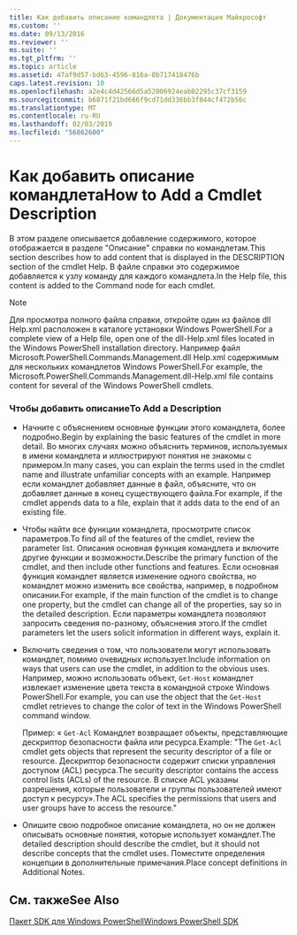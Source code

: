 ```yaml
---
title: Как добавить описание командлета | Документация Майкрософт
ms.custom: ''
ms.date: 09/13/2016
ms.reviewer: ''
ms.suite: ''
ms.tgt_pltfrm: ''
ms.topic: article
ms.assetid: 47af9d57-bd63-4596-816a-0b717418476b
caps.latest.revision: 10
ms.openlocfilehash: a2e4c4d42566d5a52006924eab02295c37cf3159
ms.sourcegitcommit: b6871f21bd666f9cd71dd336bb3f844cf472b56c
ms.translationtype: MT
ms.contentlocale: ru-RU
ms.lasthandoff: 02/03/2019
ms.locfileid: "56862600"
---
```

# <a name="how-to-add-a-cmdlet-description"></a><span data-ttu-id="3284a-102">Как добавить описание командлета</span><span class="sxs-lookup"><span data-stu-id="3284a-102">How to Add a Cmdlet Description</span></span>

<span data-ttu-id="3284a-103">В этом разделе описывается добавление содержимого, которое отображается в разделе "Описание" справки по командлетам.</span><span class="sxs-lookup"><span data-stu-id="3284a-103">This section describes how to add content that is displayed in the DESCRIPTION section of the cmdlet Help.</span></span> <span data-ttu-id="3284a-104">В файле справки это содержимое добавляется к узлу команду для каждого командлета.</span><span class="sxs-lookup"><span data-stu-id="3284a-104">In the Help file, this content is added to the Command node for each cmdlet.</span></span>

> [!NOTE]
> <span data-ttu-id="3284a-105">Для просмотра полного файла справки, откройте один из файлов dll Help.xml расположен в каталоге установки Windows PowerShell.</span><span class="sxs-lookup"><span data-stu-id="3284a-105">For a complete view of a Help file, open one of the dll-Help.xml files located in the Windows PowerShell installation directory.</span></span> <span data-ttu-id="3284a-106">Например файл Microsoft.PowerShell.Commands.Management.dll Help.xml содержимым для нескольких командлетов Windows PowerShell.</span><span class="sxs-lookup"><span data-stu-id="3284a-106">For example, the Microsoft.PowerShell.Commands.Management.dll-Help.xml file contains content for several of the Windows PowerShell cmdlets.</span></span>

### <a name="to-add-a-description"></a><span data-ttu-id="3284a-107">Чтобы добавить описание</span><span class="sxs-lookup"><span data-stu-id="3284a-107">To Add a Description</span></span>

- <span data-ttu-id="3284a-108">Начните с объяснением основные функции этого командлета, более подробно.</span><span class="sxs-lookup"><span data-stu-id="3284a-108">Begin by explaining the basic features of the cmdlet in more detail.</span></span> <span data-ttu-id="3284a-109">Во многих случаях можно объяснить терминов, используемых в имени командлета и иллюстрируют понятия не знакомы с примером.</span><span class="sxs-lookup"><span data-stu-id="3284a-109">In many cases, you can explain the terms used in the cmdlet name and illustrate unfamiliar concepts with an example.</span></span> <span data-ttu-id="3284a-110">Например если командлет добавляет данные в файл, объясните, что он добавляет данные в конец существующего файла.</span><span class="sxs-lookup"><span data-stu-id="3284a-110">For example, if the cmdlet appends data to a file, explain that it adds data to the end of an existing file.</span></span>

- <span data-ttu-id="3284a-111">Чтобы найти все функции командлета, просмотрите список параметров.</span><span class="sxs-lookup"><span data-stu-id="3284a-111">To find all of the features of the cmdlet, review the parameter list.</span></span> <span data-ttu-id="3284a-112">Описания основная функция командлета и включите другие функции и возможности.</span><span class="sxs-lookup"><span data-stu-id="3284a-112">Describe the primary function of the cmdlet, and then include other functions and features.</span></span> <span data-ttu-id="3284a-113">Если основная функция командлет является изменение одного свойства, но командлет можно изменить все свойства, например, в подробном описании.</span><span class="sxs-lookup"><span data-stu-id="3284a-113">For example, if the main function of the cmdlet is to change one property, but the cmdlet can change all of the properties, say so in the detailed description.</span></span> <span data-ttu-id="3284a-114">Если параметры командлета позволяют запросить сведения по-разному, объяснения этого.</span><span class="sxs-lookup"><span data-stu-id="3284a-114">If the cmdlet parameters let the users solicit information in different ways, explain it.</span></span>

- <span data-ttu-id="3284a-115">Включить сведения о том, что пользователи могут использовать командлет, помимо очевидных использует.</span><span class="sxs-lookup"><span data-stu-id="3284a-115">Include information on ways that users can use the cmdlet, in addition to the obvious uses.</span></span> <span data-ttu-id="3284a-116">Например, можно использовать объект, `Get-Host` командлет извлекает изменение цвета текста в командной строке Windows PowerShell.</span><span class="sxs-lookup"><span data-stu-id="3284a-116">For example, you can use the object that the `Get-Host` cmdlet retrieves to change the color of text in the Windows PowerShell command window.</span></span>

  <span data-ttu-id="3284a-117">Пример:  « `Get-Acl` Командлет возвращает объекты, представляющие дескриптор безопасности файла или ресурса.</span><span class="sxs-lookup"><span data-stu-id="3284a-117">Example:  "The `Get-Acl` cmdlet gets objects that represent the security descriptor of a file or resource.</span></span> <span data-ttu-id="3284a-118">Дескриптор безопасности содержит списки управления доступом (ACL) ресурса.</span><span class="sxs-lookup"><span data-stu-id="3284a-118">The security descriptor contains the access control lists (ACLs) of the resource.</span></span> <span data-ttu-id="3284a-119">В списке ACL указаны разрешения, которые пользователи и группы пользователей имеют доступ к ресурсу».</span><span class="sxs-lookup"><span data-stu-id="3284a-119">The ACL specifies the permissions that users and user groups have to access the resource."</span></span>

- <span data-ttu-id="3284a-120">Опишите свою подробное описание командлета, но он не должен описывать основные понятия, которые использует командлет.</span><span class="sxs-lookup"><span data-stu-id="3284a-120">The detailed description should describe the cmdlet, but it should not describe concepts that the cmdlet uses.</span></span> <span data-ttu-id="3284a-121">Поместите определения концепции в дополнительные примечания.</span><span class="sxs-lookup"><span data-stu-id="3284a-121">Place concept definitions in Additional Notes.</span></span>

## <a name="see-also"></a><span data-ttu-id="3284a-122">См. также</span><span class="sxs-lookup"><span data-stu-id="3284a-122">See Also</span></span>

[<span data-ttu-id="3284a-123">Пакет SDK для Windows PowerShell</span><span class="sxs-lookup"><span data-stu-id="3284a-123">Windows PowerShell SDK</span></span>](../windows-powershell-reference.md)

